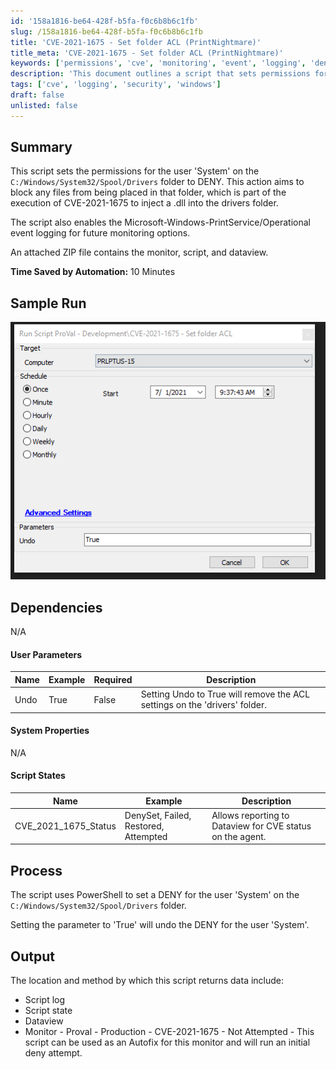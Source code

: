 ```yaml
---
id: '158a1816-be64-428f-b5fa-f0c6b8b6c1fb'
slug: /158a1816-be64-428f-b5fa-f0c6b8b6c1fb
title: 'CVE-2021-1675 - Set folder ACL (PrintNightmare)'
title_meta: 'CVE-2021-1675 - Set folder ACL (PrintNightmare)'
keywords: ['permissions', 'cve', 'monitoring', 'event', 'logging', 'deny', 'windows']
description: 'This document outlines a script that sets permissions for the user "System" on the C://Windows//System32//Spool//Drivers folder to DENY, aiming to prevent file injection related to CVE-2021-1675. The script also enables event logging for monitoring purposes, providing a comprehensive solution for security enhancement.'
tags: ['cve', 'logging', 'security', 'windows']
draft: false
unlisted: false
---
```


## Summary

This script sets the permissions for the user 'System' on the `C:/Windows/System32/Spool/Drivers` folder to DENY. This action aims to block any files from being placed in that folder, which is part of the execution of CVE-2021-1675 to inject a .dll into the drivers folder.

The script also enables the Microsoft-Windows-PrintService/Operational event logging for future monitoring options.

An attached ZIP file contains the monitor, script, and dataview.

**Time Saved by Automation:** 10 Minutes

## Sample Run

![Sample Run](../../../static/img/docs/158a1816-be64-428f-b5fa-f0c6b8b6c1fb/image_1.png)

## Dependencies

N/A

#### User Parameters

| Name | Example | Required | Description |
|------|---------|----------|-------------|
| Undo | True | False | Setting Undo to True will remove the ACL settings on the 'drivers' folder. |

#### System Properties

N/A

#### Script States

| Name | Example | Description |
|------|---------|-------------|
| CVE_2021_1675_Status | DenySet, Failed, Restored, Attempted | Allows reporting to Dataview for CVE status on the agent. |

## Process

The script uses PowerShell to set a DENY for the user 'System' on the `C:/Windows/System32/Spool/Drivers` folder.

Setting the parameter to 'True' will undo the DENY for the user 'System'.

## Output

The location and method by which this script returns data include:

- Script log
- Script state
- Dataview
- Monitor - Proval - Production - CVE-2021-1675 - Not Attempted - This script can be used as an Autofix for this monitor and will run an initial deny attempt.

